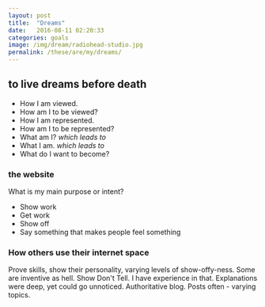 ```yaml
---
layout: post
title:  "Dreams"
date:   2016-08-11 02:20:33
categories: goals
image: /img/dream/radiohead-studio.jpg
permalink: /these/are/my/dreams/
---
```


## to live dreams before death

- How I am viewed.
- How am I to be viewed?
- How I am represented.
- How am I to be represented?
- What am I? *which leads to*
- What I am. *which leads to*
- What do I want to become?

### the website

What is my main purpose or intent?

- Show work
- Get work
- Show off
- Say something that makes people feel something


### How others use their internet space

Prove skills, show their personality, varying levels of show-offy-ness.
Some are inventive as hell.
Show Don't Tell.
I have experience in that.
Explanations were deep, yet could go unnoticed.
Authoritative blog.
Posts often - varying topics.
